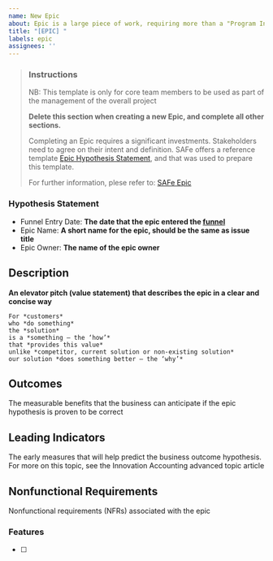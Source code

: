 ```yaml
---
name: New Epic
about: Epic is a large piece of work, requiring more than a "Program Increment" (PI) to complete. Elaborate epics and break them down into features that can be completed within a PI
title: "[EPIC] "
labels: epic
assignees: ''
---
```


> ### Instructions
> NB: This template is only for core team members to be used as part of the management of the overall project
> 
> **Delete this section when creating a new Epic, and complete all other sections.**
> 
> Completing an Epic requires a significant investments. Stakeholders need to agree on their intent and definition. SAFe offers a reference template [Epic Hypothesis Statement](https://www.scaledagileframework.com/?ddownload=43239), and that was used to prepare this template.
> 
> For further information, plese refer to: [SAFe Epic](https://www.scaledagileframework.com/epic/)

### Hypothesis Statement
- Funnel Entry Date: **The date that the epic entered the [funnel](https://www.scaledagileframework.com/program-and-solution-kanbans/)**
- Epic Name:  **A short name for the epic, should be the same as issue title**
- Epic Owner: **The name of the epic owner**

## Description

**An elevator pitch (value statement) that describes the epic in a clear and concise way**

	For *customers*
	who *do something*
	the *solution*
	is a *something – the ‘how’*
	that *provides this value*
	unlike *competitor, current solution or non-existing solution*
	our solution *does something better — the ‘why’*

## Outcomes
The measurable benefits that the business can anticipate if the epic hypothesis is proven to be correct

## Leading Indicators
The early measures that will help predict the business outcome hypothesis.
For more on this topic, see the Innovation Accounting advanced topic article

## Nonfunctional Requirements
Nonfunctional requirements (NFRs) associated with the epic

### Features

- [ ]
